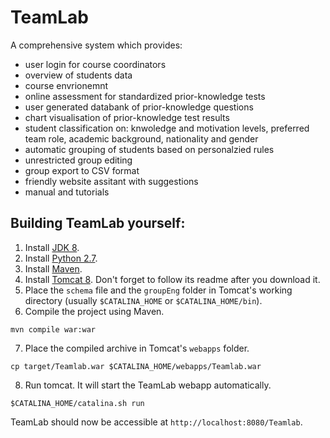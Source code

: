 # TeamLab

A comprehensive system which provides:
- user login for course coordinators 
- overview of students data
- course envrionemnt
- online assessment for standardized prior-knowledge tests
- user generated databank of prior-knowledge questions
- chart visualisation of prior-knowledge test results
- student classification on: knwoledge and motivation levels, preferred team role, academic background, nationality and gender
- automatic grouping of students based on personalzied rules
- unrestricted group editing
- group export to CSV format
- friendly website assitant with suggestions
- manual and tutorials

## Building TeamLab yourself:

1. Install [JDK 8][4].
2. Install [Python 2.7][5].
3. Install [Maven][2].
4. Install [Tomcat 8][3]. Don't forget to follow its readme after you download it.
5. Place the `schema` file and the `groupEng` folder in Tomcat's working directory (usually `$CATALINA_HOME` or `$CATALINA_HOME/bin`).
6. Compile the project using Maven.
```shell
mvn compile war:war
```
7. Place the compiled archive in Tomcat's `webapps` folder.
```shell
cp target/Teamlab.war $CATALINA_HOME/webapps/Teamlab.war
```
8. Run tomcat. It will start the TeamLab webapp automatically.
```shell
$CATALINA_HOME/catalina.sh run
```
TeamLab should now be accessible at `http://localhost:8080/Teamlab`.

[1]: https://www.docker.com/get-started
[2]: https://maven.apache.org/index.html
[3]: https://tomcat.apache.org/download-80.cgi
[4]: https://docs.oracle.com/javase/8/docs/technotes/guides/install/install_overview.html
[5]: https://www.python.org/
